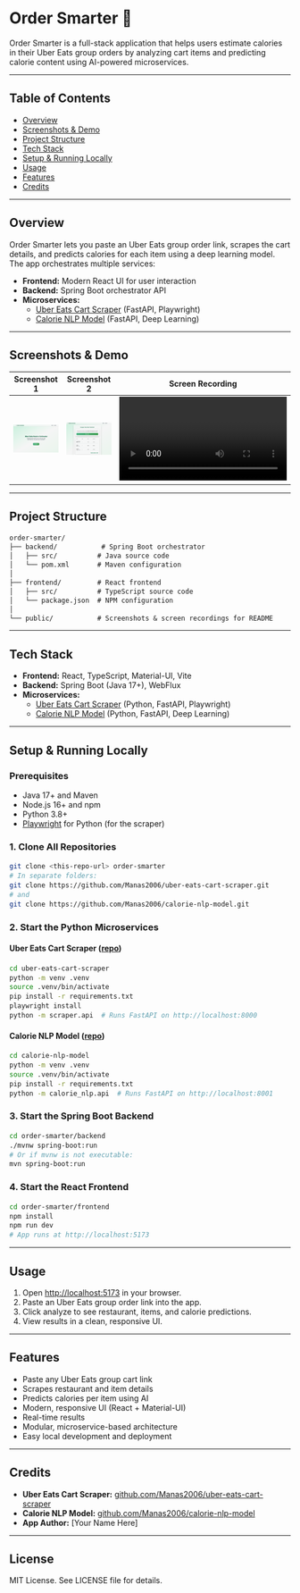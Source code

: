 # Order Smarter 🍕

Order Smarter is a full-stack application that helps users estimate calories in their Uber Eats group orders by analyzing cart items and predicting calorie content using AI-powered microservices.

---

## Table of Contents
- [Overview](#overview)
- [Screenshots & Demo](#screenshots--demo)
- [Project Structure](#project-structure)
- [Tech Stack](#tech-stack)
- [Setup & Running Locally](#setup--running-locally)
- [Usage](#usage)
- [Features](#features)
- [Credits](#credits)

---

## Overview
Order Smarter lets you paste an Uber Eats group order link, scrapes the cart details, and predicts calories for each item using a deep learning model. The app orchestrates multiple services:
- **Frontend:** Modern React UI for user interaction
- **Backend:** Spring Boot orchestrator API
- **Microservices:**
  - [Uber Eats Cart Scraper](https://github.com/Manas2006/uber-eats-cart-scraper) (FastAPI, Playwright)
  - [Calorie NLP Model](https://github.com/Manas2006/calorie-nlp-model) (FastAPI, Deep Learning)

---

## Screenshots & Demo

| Screenshot 1 | Screenshot 2 | Screen Recording |
|--------------|--------------|-----------------|
| ![Screenshot 1](public/ordersmarter1.png) | ![Screenshot 2](public/ordersmarter2.png) | ![Screen Recording](public/ordersmarter.mov) |

---

## Project Structure
```
order-smarter/
├── backend/           # Spring Boot orchestrator
│   ├── src/          # Java source code
│   └── pom.xml       # Maven configuration
│
├── frontend/         # React frontend
│   ├── src/          # TypeScript source code
│   └── package.json  # NPM configuration
│
└── public/           # Screenshots & screen recordings for README
```

---

## Tech Stack
- **Frontend:** React, TypeScript, Material-UI, Vite
- **Backend:** Spring Boot (Java 17+), WebFlux
- **Microservices:**
  - [Uber Eats Cart Scraper](https://github.com/Manas2006/uber-eats-cart-scraper) (Python, FastAPI, Playwright)
  - [Calorie NLP Model](https://github.com/Manas2006/calorie-nlp-model) (Python, FastAPI, Deep Learning)

---

## Setup & Running Locally

### Prerequisites
- Java 17+ and Maven
- Node.js 16+ and npm
- Python 3.8+
- [Playwright](https://playwright.dev/python/) for Python (for the scraper)

### 1. Clone All Repositories
```bash
git clone <this-repo-url> order-smarter
# In separate folders:
git clone https://github.com/Manas2006/uber-eats-cart-scraper.git
# and
git clone https://github.com/Manas2006/calorie-nlp-model.git
```

### 2. Start the Python Microservices

#### Uber Eats Cart Scraper ([repo](https://github.com/Manas2006/uber-eats-cart-scraper))
```bash
cd uber-eats-cart-scraper
python -m venv .venv
source .venv/bin/activate
pip install -r requirements.txt
playwright install
python -m scraper.api  # Runs FastAPI on http://localhost:8000
```

#### Calorie NLP Model ([repo](https://github.com/Manas2006/calorie-nlp-model))
```bash
cd calorie-nlp-model
python -m venv .venv
source .venv/bin/activate
pip install -r requirements.txt
python -m calorie_nlp.api  # Runs FastAPI on http://localhost:8001
```

### 3. Start the Spring Boot Backend
```bash
cd order-smarter/backend
./mvnw spring-boot:run
# Or if mvnw is not executable:
mvn spring-boot:run
```

### 4. Start the React Frontend
```bash
cd order-smarter/frontend
npm install
npm run dev
# App runs at http://localhost:5173
```

---

## Usage
1. Open [http://localhost:5173](http://localhost:5173) in your browser.
2. Paste an Uber Eats group order link into the app.
3. Click analyze to see restaurant, items, and calorie predictions.
4. View results in a clean, responsive UI.

---

## Features
- Paste any Uber Eats group cart link
- Scrapes restaurant and item details
- Predicts calories per item using AI
- Modern, responsive UI (React + Material-UI)
- Real-time results
- Modular, microservice-based architecture
- Easy local development and deployment

---

## Credits
- **Uber Eats Cart Scraper:** [github.com/Manas2006/uber-eats-cart-scraper](https://github.com/Manas2006/uber-eats-cart-scraper)
- **Calorie NLP Model:** [github.com/Manas2006/calorie-nlp-model](https://github.com/Manas2006/calorie-nlp-model)
- **App Author:** [Your Name Here]

---

## License
MIT License. See LICENSE file for details. 

